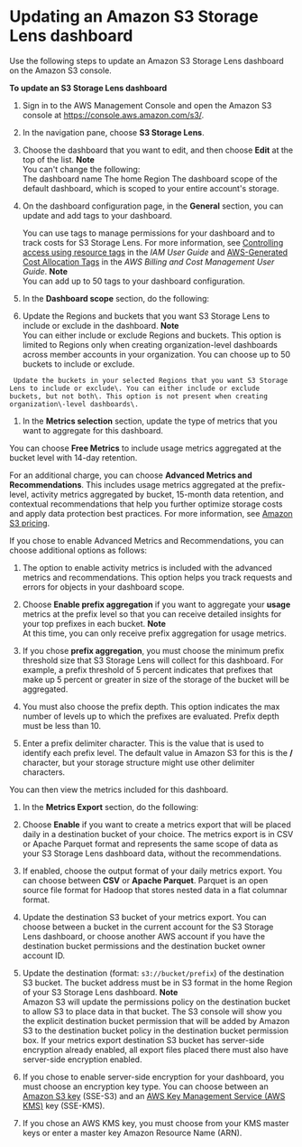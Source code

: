 # Updating an Amazon S3 Storage Lens dashboard<a name="storage_lens_console_editing"></a>

Use the following steps to update an Amazon S3 Storage Lens dashboard on the Amazon S3 console\.

**To update an S3 Storage Lens dashboard**

1. Sign in to the AWS Management Console and open the Amazon S3 console at [https://console\.aws\.amazon\.com/s3/](https://console.aws.amazon.com/s3/)\.

1. In the navigation pane, choose **S3 Storage Lens**\.

1. Choose the dashboard that you want to edit, and then choose **Edit** at the top of the list\.
**Note**  
You can't change the following:  
The dashboard name 
The home Region
The dashboard scope of the default dashboard, which is scoped to your entire account's storage\.

1. On the dashboard configuration page, in the **General** section, you can update and add tags to your dashboard\.

   You can use tags to manage permissions for your dashboard and to track costs for S3 Storage Lens\. For more information, see [Controlling access using resource tags](https://docs.aws.amazon.com/IAM/latest/UserGuide/access_tags.html) in the *IAM User Guide* and [AWS\-Generated Cost Allocation Tags](https://docs.aws.amazon.com/awsaccountbilling/latest/aboutv2/aws-tags.html) in the *AWS Billing and Cost Management User Guide*\.
**Note**  
You can add up to 50 tags to your dashboard configuration\.

1.  In the **Dashboard scope** section, do the following:

   1.  Update the Regions and buckets that you want S3 Storage Lens to include or exclude in the dashboard\. 
**Note**  
You can either include or exclude Regions and buckets\. This option is limited to Regions only when creating organization\-level dashboards across member accounts in your organization\. 
You can choose up to 50 buckets to include or exclude\.

     Update the buckets in your selected Regions that you want S3 Storage Lens to include or exclude\. You can either include or exclude buckets, but not both\. This option is not present when creating organization\-level dashboards\.

1.  In the **Metrics selection** section, update the type of metrics that you want to aggregate for this dashboard\. 

   You can choose **Free Metrics** to include usage metrics aggregated at the bucket level with 14\-day retention\. 

   For an additional charge, you can choose **Advanced Metrics and Recommendations**\. This includes usage metrics aggregated at the prefix\-level, activity metrics aggregated by bucket, 15\-month data retention, and contextual recommendations that help you further optimize storage costs and apply data protection best practices\. For more information, see [Amazon S3 pricing](http://aws.amazon.com/s3/pricing/)\.

   If you chose to enable Advanced Metrics and Recommendations, you can choose additional options as follows: 

   1. The option to enable activity metrics is included with the advanced metrics and recommendations\. This option helps you track requests and errors for objects in your dashboard scope\.

   1. Choose **Enable prefix aggregation** if you want to aggregate your **usage** metrics at the prefix level so that you can receive detailed insights for your top prefixes in each bucket\.
**Note**  
At this time, you can only receive prefix aggregation for usage metrics\.

   1. If you chose **prefix aggregation**, you must choose the minimum prefix threshold size that S3 Storage Lens will collect for this dashboard\. For example, a prefix threshold of 5 percent indicates that prefixes that make up 5 percent or greater in size of the storage of the bucket will be aggregated\. 

   1. You must also choose the prefix depth\. This option indicates the max number of levels up to which the prefixes are evaluated\. Prefix depth must be less than 10\.

   1. Enter a prefix delimiter character\. This is the value that is used to identify each prefix level\. The default value in Amazon S3 for this is the **/** character, but your storage structure might use other delimiter characters\.

   You can then view the metrics included for this dashboard\.

1.  In the **Metrics Export** section, do the following:

   1. Choose **Enable** if you want to create a metrics export that will be placed daily in a destination bucket of your choice\. The metrics export is in CSV or Apache Parquet format and represents the same scope of data as your S3 Storage Lens dashboard data, without the recommendations\.

   1.  If enabled, choose the output format of your daily metrics export\. You can choose between **CSV** or **Apache Parquet**\. Parquet is an open source file format for Hadoop that stores nested data in a flat columnar format\.

   1. Update the destination S3 bucket of your metrics export\. You can choose between a bucket in the current account for the S3 Storage Lens dashboard, or choose another AWS account if you have the destination bucket permissions and the destination bucket owner account ID\.

   1. Update the destination \(format: `s3://bucket/prefix`\) of the destination S3 bucket\. The bucket address must be in S3 format in the home Region of your S3 Storage Lens dashboard\. 
**Note**  
Amazon S3 will update the permissions policy on the destination bucket to allow S3 to place data in that bucket\. 
 The S3 console will show you the explicit destination bucket permission that will be added by Amazon S3 to the destination bucket policy in the destination bucket permission box\. 
If your metrics export destination S3 bucket has server\-side encryption already enabled, all export files placed there must also have server\-side encryption enabled\. 

   1. If you chose to enable server\-side encryption for your dashboard, you must choose an encryption key type\. You can choose between an [Amazon S3 key](https://docs.aws.amazon.com/AmazonS3/latest/dev/UsingServerSideEncryption.html) \(SSE\-S3\) and an [AWS Key Management Service \(AWS KMS\)](https://docs.aws.amazon.com/AmazonS3/latest/dev/UsingKMSEncryption.html) key \(SSE\-KMS\)\.

   1.  If you chose an AWS KMS key, you must choose from your KMS master keys or enter a master key Amazon Resource Name \(ARN\)\.